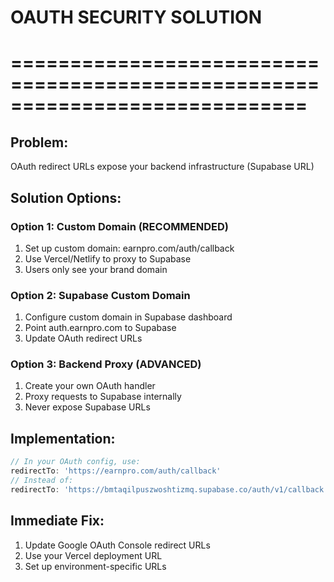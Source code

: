 # OAUTH SECURITY SOLUTION
# =============================================================================

## Problem: 
OAuth redirect URLs expose your backend infrastructure (Supabase URL)

## Solution Options:

### Option 1: Custom Domain (RECOMMENDED)
1. Set up custom domain: earnpro.com/auth/callback
2. Use Vercel/Netlify to proxy to Supabase
3. Users only see your brand domain

### Option 2: Supabase Custom Domain
1. Configure custom domain in Supabase dashboard
2. Point auth.earnpro.com to Supabase
3. Update OAuth redirect URLs

### Option 3: Backend Proxy (ADVANCED)
1. Create your own OAuth handler
2. Proxy requests to Supabase internally
3. Never expose Supabase URLs

## Implementation:
```javascript
// In your OAuth config, use:
redirectTo: 'https://earnpro.com/auth/callback'
// Instead of:
redirectTo: 'https://bmtaqilpuszwoshtizmq.supabase.co/auth/v1/callback'
```

## Immediate Fix:
1. Update Google OAuth Console redirect URLs
2. Use your Vercel deployment URL
3. Set up environment-specific URLs
```
